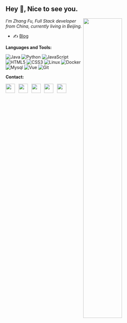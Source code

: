 ## Hey 👋, Nice to see you.

<p>
<img align="right" width="50%" src="https://github-readme-stats.vercel.app/api?username=wallace46886799&show_icons=true&icon_color=CE1D2D&text_color=718096&bg_color=ffffff&hide_title=true" />


*I'm Zhang Fu, Full Stack developer from  China, currently living in  Beijing.*

- ✍️ [Blog](https://wallace46886799.github.io/)

</p>

**Languages and Tools:**  

<p>
  <img alt="Java" src="https://img.shields.io/badge/-Java-ED8B00?style=flat-square&logo=java&logoColor=white" />
  <img alt="Python" src="https://img.shields.io/badge/-Python-ED8B1?style=flat-square&logo=pyton&logoColor=white" />
  <img alt="JavaScript" src="https://img.shields.io/badge/-JavaScript%20-%23323330.svg?style=flat-square&logo=javascript&logoColor=white" />
  <img alt="HTML5" src="https://img.shields.io/badge/-HTML5-E34F26?style=flat-square&logo=html5&logoColor=white" />
  <img alt="CSS3" src="https://img.shields.io/badge/-CSS3-23272A?style=flat-square&logo=css3&logoColor=white" />
  <img alt="Linux" src="https://img.shields.io/badge/-Linux-5849BE?style=flat-square&logo=linux&logoColor=white" />
  <img alt="Docker" src="https://img.shields.io/badge/-Docker-46a2f1?style=flat-square&logo=docker&logoColor=white" />
  <img alt="Mysql" src="https://img.shields.io/badge/-Mysql-4479A1?style=flat-square&logo=mysql&logoColor=white" />
  <img alt="Vue" src="https://img.shields.io/badge/-Vue%20-%2335495e.svg?&style=flat-square&logo=vue.js&logoColor=white"/>
  <img alt="Git" src="https://img.shields.io/badge/-Git-F05032?style=flat-square&logo=git&logoColor=white" />  
</p>


**Contact:**

<p>
<a title="Github" href="https://github.com/wallace46886799" target="_blank"><img height="30" src="https://oss.fuzui.net/logo/github.svg" target="_blank"></a>&nbsp;&nbsp;
<a title="Gitee" href="https://gitee.com/wallace46886799" target="_blank"><img height="30" src="https://oss.fuzui.net/logo/gitee.svg"></a>&nbsp;&nbsp;
<a title="Email:46886799@163.com" href="mailto:46886799@163.com" target="_blank"><img height="30" src="https://oss.fuzui.net/logo/mail.svg"></a>&nbsp;&nbsp;
<a title="Wechat:46886799" href="https://cdn.fuzui.net/qrcode/wx.png" target="_blank"><img height="30" src="https://oss.fuzui.net/logo/weixin.svg"></a>&nbsp;&nbsp;
<a title="QQ:46886799" href="http://wpa.qq.com/msgrd?v=3&uin=59210983&site=qq&menu=yes" target="_blank"><img height="30" src="https://oss.fuzui.net/logo/qq.svg"></a>&nbsp;&nbsp;
</p>

